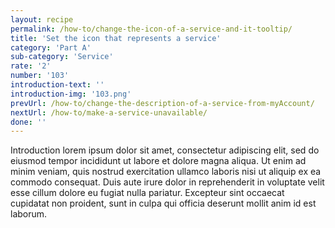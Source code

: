 ```yaml
---
layout: recipe
permalink: /how-to/change-the-icon-of-a-service-and-it-tooltip/
title: 'Set the icon that represents a service'
category: 'Part A'
sub-category: 'Service'
rate: '2'
number: '103'
introduction-text: ''
introduction-img: '103.png'
prevUrl: /how-to/change-the-description-of-a-service-from-myAccount/
nextUrl: /how-to/make-a-service-unavailable/
done: ''
---
```


Introduction lorem ipsum dolor sit amet, consectetur adipiscing elit, sed do eiusmod tempor incididunt ut labore et dolore magna aliqua. Ut enim ad minim veniam, quis nostrud exercitation ullamco laboris nisi ut aliquip ex ea commodo consequat. Duis aute irure dolor in reprehenderit in voluptate velit esse cillum dolore eu fugiat nulla pariatur. Excepteur sint occaecat cupidatat non proident, sunt in culpa qui officia deserunt mollit anim id est laborum.

